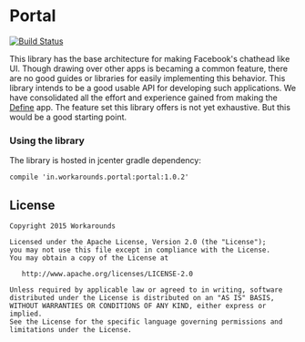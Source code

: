 Portal
======

[![Build Status](https://travis-ci.org/workarounds/portal.svg?branch=master)](https://travis-ci.org/workarounds/portal)

This library has the base architecture for making Facebook's chathead like UI. Though drawing over other apps is becaming a common feature, there are no good guides or libraries for easily implementing this behavior. This library intends to be a good usable API for developing such applications. We have consolidated all the effort and experience gained from making the [Define](https://play.google.com/store/apps/details?id=in.workarounds.define) app. The feature set this library offers is not yet exhaustive. But this would be a good starting point.

### Using the library
The library is hosted in jcenter
gradle dependency:
```
compile 'in.workarounds.portal:portal:1.0.2'
```
License
-------

    Copyright 2015 Workarounds

    Licensed under the Apache License, Version 2.0 (the "License");
    you may not use this file except in compliance with the License.
    You may obtain a copy of the License at

       http://www.apache.org/licenses/LICENSE-2.0

    Unless required by applicable law or agreed to in writing, software
    distributed under the License is distributed on an "AS IS" BASIS,
    WITHOUT WARRANTIES OR CONDITIONS OF ANY KIND, either express or implied.
    See the License for the specific language governing permissions and
    limitations under the License.


